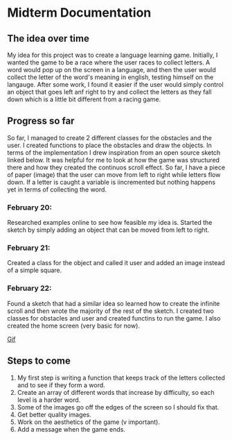 # Midterm Documentation



## The idea over time

My idea for this project was to create a language learning game. Initially, I wanted the game to be a race where the user races to collect letters. A word would pop up on the screen in a language, and then the user would collect the letter of the word's meaning in english, testing himself on the langauge. After some work, I found it easier if the user would simply control an object that goes left anf right to try and collect the letters as they fall down which is a little bit different from a racing game. 

## Progress so far

So far, I managed to create 2 different classes for the obstacles and the user. I created functions to place the obstacles and draw the objects. In terms of the implementation I drew inspiration from an open source sketch linked below. It was helpful for me to look at how the game was structured there and how they created the continuos scroll effect. So far, I have a piece of paper (image) that the user can move from left to right while letters flow down. If a letter is caught a variable is iincremented but nothing happens yet in terms of collecting the word.


### February 20:

Researched examples online to see how feasible my idea is. Started the sketch by simply adding an object that can be moved from left to right.

### February 21:

Created a class for the object and called it user and added an image instead of a simple square.

### February 22:

Found a sketch that had a similar idea so learned how to create the infinite scroll and then wrote the majority of the rest of the sketch. I created two classes for obstacles and user and created functins to run the game. I also created the home screen (very basic for now).

[Gif](sample.gif)

## Steps to come

1. My first step is writing a function that keeps track of the letters collected and to see if they form a word.
2. Create an array of different words that increase by difficulty, so each level is a harder word.
3. Some of the images go off the edges of the screen so I should fix that.
4. Get better quality images.
5. Work on the aesthetics of the game (v important).
6. Add a message when the game ends.


